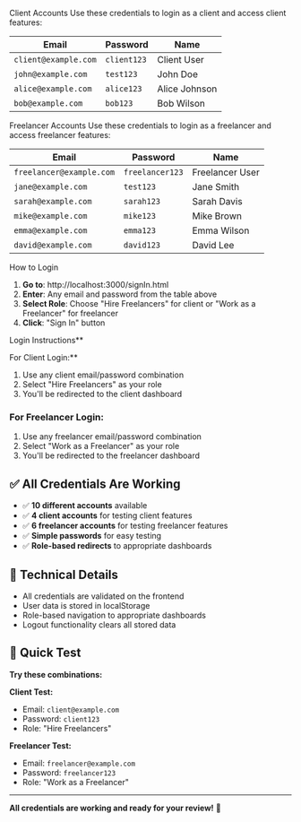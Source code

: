 
 Client Accounts
Use these credentials to login as a client and access client features:

| Email | Password | Name |
|-------|----------|------|
| `client@example.com` | `client123` | Client User |
| `john@example.com` | `test123` | John Doe |
| `alice@example.com` | `alice123` | Alice Johnson |
| `bob@example.com` | `bob123` | Bob Wilson |

Freelancer Accounts
Use these credentials to login as a freelancer and access freelancer features:

| Email | Password | Name |
|-------|----------|------|
| `freelancer@example.com` | `freelancer123` | Freelancer User |
| `jane@example.com` | `test123` | Jane Smith |
| `sarah@example.com` | `sarah123` | Sarah Davis |
| `mike@example.com` | `mike123` | Mike Brown |
| `emma@example.com` | `emma123` | Emma Wilson |
| `david@example.com` | `david123` | David Lee |

How to Login

1. **Go to**: http://localhost:3000/signIn.html
2. **Enter**: Any email and password from the table above
3. **Select Role**: Choose "Hire Freelancers" for client or "Work as a Freelancer" for freelancer
4. **Click**: "Sign In" button

Login Instructions**

For Client Login:**
1. Use any client email/password combination
2. Select "Hire Freelancers" as your role
3. You'll be redirected to the client dashboard

### **For Freelancer Login:**
1. Use any freelancer email/password combination
2. Select "Work as a Freelancer" as your role
3. You'll be redirected to the freelancer dashboard

## ✅ **All Credentials Are Working**

- ✅ **10 different accounts** available
- ✅ **4 client accounts** for testing client features
- ✅ **6 freelancer accounts** for testing freelancer features
- ✅ **Simple passwords** for easy testing
- ✅ **Role-based redirects** to appropriate dashboards

## 🔧 **Technical Details**

- All credentials are validated on the frontend
- User data is stored in localStorage
- Role-based navigation to appropriate dashboards
- Logout functionality clears all stored data

## 🎯 **Quick Test**

**Try these combinations:**

**Client Test:**
- Email: `client@example.com`
- Password: `client123`
- Role: "Hire Freelancers"

**Freelancer Test:**
- Email: `freelancer@example.com`
- Password: `freelancer123`
- Role: "Work as a Freelancer"

---

**All credentials are working and ready for your review!** 🎉 